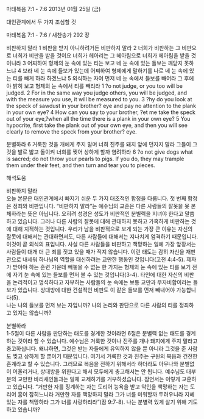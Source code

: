 마태복음 7:1 - 7:6 
2013년 01월 25일 (금)

대인관계에서 두 가지 조심할 것



마태복음 7:1 - 7:6 / 새찬송가 292 장


비판하지 말라
1 비판을 받지 아니하려거든 비판하지 말라 2 너희가 비판하는 그 비판으로 너희가 비판을 받을 것이요 너희가 헤아리는 그 헤아림으로 너희가 헤아림을 받을 것이니라 3 어찌하여 형제의 눈 속에 있는 티는 보고 네 눈 속에 있는 들보는 깨닫지 못하느냐 4 보라 네 눈 속에 들보가 있는데 어찌하여 형제에게 말하기를 나로 네 눈 속에 있는 티를 빼게 하라 하겠느냐 5 외식하는 자여 먼저 네 눈 속에서 들보를 빼어라 그 후에야 밝히 보고 형제의 눈 속에서 티를 빼리라
1 ?o not judge, or you too will be judged. 2 For in the same way you judge others, you will be judged, and with the measure you use, it will be measured to you. 3 ?hy do you look at the speck of sawdust in your brother? eye and pay no attention to the plank in your own eye? 4 How can you say to your brother, ?et me take the speck out of your eye,?when all the time there is a plank in your own eye? 5 You hypocrite, first take the plank out of your own eye, and then you will see clearly to remove the speck from your brother? eye.   

분별하라
6 거룩한 것을 개에게 주지 말며 너희 진주를 돼지 앞에 던지지 말라 그들이 그것을 발로 밟고 돌이켜 너희를 찢어 상하게 할까 염려하라
6 ?o not give dogs what is sacred; do not throw your pearls to pigs. If you do, they may trample them under their feet, and then turn and tear you to pieces.

해석도움





비판하지 말라  
오늘 본문은 대인관계에서 빠지기 쉬운 두 가지 대조적인 함정을 다룹니다. 첫 번째 함정은 정죄와 비판입니다. “비판하지 말라”는 예수님의 교훈은 다른 사람들의 잘못을 못 본 체하라는 뜻은 아닙니다. 오히려 성경은 성도가 비판적인 분별력을 지녀야 한다고 말씀하고 있습니다. 그러나 다른 사람의 잘못에 대해 관대하지 못하고 가혹하게 비판하는 것에 대해 지적하는 것입니다. 우리가 남을 비판적으로 보게 되는 가장 큰 이유는 자신의 잘못에 대해서는 관대하면서도, 다른 사람들에 대해서는 지나치게 엄격하기 때문입니다. 이것이 곧 외식의 표입니다. 사실 다른 사람들을 비판하고 책망하는 일에 가장 앞장서는 사람들이 대개 더 큰 죄를 짓고 있을 때가 적지 않습니다. 이런 태도는 감히 자신을 재판관으로 내세워 하나님의 역할을 대신하려는 교만한 행동인 것입니다(고전 4:4-5). 제자가 받아야 하는 훈련 가운데 빼놓을 수 없는 한 가지는 형제의 눈 속에 있는 티를 보기 전에 자기 눈 속에 있는 들보를 먼저 볼 수 있는 것입니다(3-4). 타인에 대한 자신의 비판을 논리적이고 명석하다고 자부하는 사람들의 눈 속에는 보통 교만과 무자비함이라는 들보가 있습니다. 상대방에 대한 건설적인 비판도 이 같은 들보를 먼저 빼내어야 가능합니다(5).  
나는 나의 들보를 먼저 보는 자입니까? 나의 논리와 판단으로 다른 사람의 티를 정죄하고 있지는 않습니까?

분별하라  
1-5절이 다른 사람을 판단하는 태도를 경계한 것이라면 6절은 분별력 없는 태도를 경계하는 것이라 할 수 있습니다. 예수님은 거룩한 것이나 진주를 개나 돼지에게 주지 말라고 충고하십니다. 왜냐하면, 그것은 받는 자들에게 유익하지 않을 뿐 아니라 그것을 준 사람도 찢고 상하게 할 뿐이기 때문입니다. 여기서 거룩한 것과 진주는 구원의 복음과 건전한 훈계라고 할 수 있습니다. 그러므로 복음을 전하기 위해서라 하더라도 아무나와 분별없이 어울리거나, 상대방을 위한다고 해서 모두에게 충고해서는 안 됩니다. 예수님도 대부분의 교만한 바리새인들과는 일체 교제하기를 거부하셨습니다. 잠언서는 이렇게 교훈하고 있습니다. “거만한 자를 징계하는 자는 도리어 능욕을 받고 악인을 책망하는 자는 도리어 흠이 잡히느니라 거만한 자를 책망하지 말라 그가 너를 미워할까 두려우니라 지혜 있는 자를 책망하라 그가 너를 사랑하리라”(잠 9:7-8).
나는 분별력 있게 살기 위해 기도하고 있습니까?